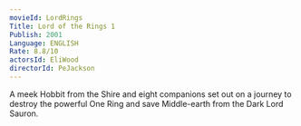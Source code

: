 ```yaml
---
movieId: LordRings
Title: Lord of the Rings 1
Publish: 2001
Language: ENGLISH
Rate: 8.8/10
actorsId: EliWood
directorId: PeJackson
---
```


A meek Hobbit from the Shire and eight companions set out on a journey to destroy the powerful One Ring and save Middle-earth from the Dark Lord Sauron.